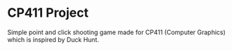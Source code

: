 CP411 Project
============

Simple point and click shooting game made for CP411 (Computer Graphics) which is inspired by Duck Hunt.

